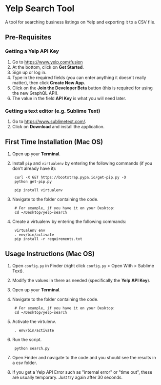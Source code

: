 Yelp Search Tool
================

A tool for searching business listings on Yelp and exporting it to a CSV file.

Pre-Requisites
--------------

### Getting a Yelp API Key

1. Go to <https://www.yelp.com/fusion>
1. At the bottom, click on **Get Started**.
1. Sign up or log in.
1. Type in the required fields (you can enter anything it doesn't really matter), then click **Create New App**.
1. Click on the **Join the Developer Beta** button (this is required for using the new GraphQL API).
1. The value in the field **API Key** is what you will need later.


### Getting a text editor (e.g. Sublime Text)
1. Go to <https://www.sublimetext.com/>.
1. Click on **Download** and install the application.


First Time Installation (Mac OS)
---------------------------------

1. Open up your **Terminal**.
1. Install `pip` and `virtualenv` by entering the following commands (if you don't already have it):
    
        curl -X GET https://bootstrap.pypa.io/get-pip.py -O
        python get-pip.py
        
        pip install virtualenv

1. Navigate to the folder containing the code.
        
        # For example, if you have it on your Desktop:
        cd ~/Desktop/yelp-search

1. Create a virtualenv by entering the following commands:

        virtualenv env
        . env/bin/activate
        pip install -r requirements.txt


Usage Instructions (Mac OS)
----------------------------

1. Open `config.py` in Finder (right click `config.py` > Open With > Sublime Text).
1. Modify the values in there as needed (specifically the **Yelp API Key**).
1. Open up your **Terminal**.
1. Navigate to the folder containing the code.
        
        # For example, if you have it on your Desktop:
        cd ~/Desktop/yelp-search

1. Activate the virtulenv.

        . env/bin/activate

1. Run the script.
    
        python search.py

1. Open Finder and navigate to the code and you should see the results in a csv folder.

1. If you get a Yelp API Error such as "internal error" or "time out", these are usually temporary. Just try again after 30 seconds.
